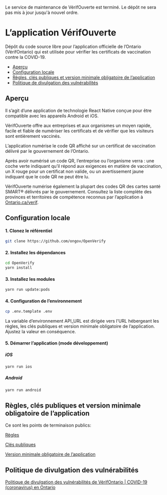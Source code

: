 Le service de maintenance de VérifOuverte est terminé. Le dépôt ne sera pas mis à jour jusqu'à nouvel ordre.

# L’application VérifOuverte

Dépôt du code source libre pour l’application officielle de l’Ontario (VérifOntario) qui est utilisée pour vérifier les certificats de vaccination contre la COVID-19.

- [Aperçu](#aperçu)
- [Configuration locale](#configuration-locale)
- [Règles, clés publiques et version minimale obligatoire de l’application](#règles-clés-publiques-et-version-minimale-obligatoire-de-lapplication)
- [Politique de divulgation des vulnérabilités](#politique-de-divulgation-des-vulnérabilités)

## Aperçu

Il s’agit d’une application de technologie React Native conçue pour être compatible avec les appareils Android et iOS.

VérifOuverte offre aux entreprises et aux organismes un moyen rapide, facile et fiable de numériser les certificats et de vérifier que les visiteurs sont entièrement vaccinés.

L’application numérise le code QR affiché sur un certificat de vaccination délivré par le gouvernement de l’Ontario.

Après avoir numérisé un code QR, l’entreprise ou l’organisme verra : une coche verte indiquant qu’il répond aux exigences en matière de vaccination, un X rouge pour un certificat non valide, ou un avertissement jaune indiquant que le code QR ne peut être lu.

VérifOuverte numérise également la plupart des codes QR des cartes santé SMART® délivrés par le gouvernement. Consultez la liste complète des provinces et territoires de compétence reconnus par l’application à [Ontario.ca/verif](https://ontario.ca/verif).

## Configuration locale

#### 1. Clonez le référentiel

```bash
git clone https://github.com/ongov/OpenVerify
```

#### 2. Installez les dépendances

```bash
cd OpenVerify
yarn install
```

#### 3. Installez les modules

```bash
yarn run update:pods
```

#### 4. Configuration de l’environnement

```bash
cp .env.template .env
```

La variable d’environnement API_URL est dirigée vers l'URL hébergeant les règles, les clés publiques et version minimale obligatoire de l’application. Ajustez la valeur en conséquence.

#### 5. Démarrer l’application (mode développement)

##### iOS

```bash
yarn run ios
```

##### Android

```bash
yarn run android
```

## Règles, clés publiques et version minimale obligatoire de l’application

Ce sont les points de terminaison publics:

[Règles](https://files.ontario.ca/apps/verify/verifyRulesetON.json)

[Clés publiques](https://files.ontario.ca/apps/verify/verifyRulesetON.json)

[Version minimale obligatoire de l’application](https://files.ontario.ca/apps/verify/minimumVersion.json)

## Politique de divulgation des vulnérabilités

[Politique de divulgation des vulnérabilités de VérifOntario | COVID-19 (coronavirus) en Ontario](https://covid-19.ontario.ca/fr/verif-divulgation-vulnerabilite)
